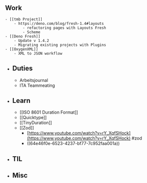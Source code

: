 ## Work
	- [[tmb Project]]
		- https://deno.com/blog/fresh-1.4#layouts
			- refactoring pages with Layouts Fresh
			- Scheme
	- [[Deno Fresh]]
		- Update v 1.4.2
		- Migrating existing projects with Plugins
	- [[OxygenXML]]
		- XML to JSON workflow
- ## Duties
	- Arbeitsjournal
	- ITA Teammeating
- ## Learn
	- [[ISO 8601 Duration Format]]
	- [[Quicktype]]
	- [[TinyDuration]]
	- [[Zod]]
		- [https://www.youtube.com/watch?v=rY_XqfSHock](https://www.youtube.com/watch?v=rY_XqfSHock) #zod
		- ((64e46f0e-6523-4237-bf77-7c952faa001a))
- ## TIL
- ## Misc